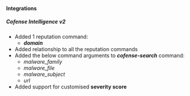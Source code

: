 #### Integrations
##### Cofense Intelligence v2
- Added 1 reputation command:
    - ***domain***
- Added relationship to all the reputation commands
- Added the below command arguments to ***cofense-search*** command:
    - *malware_family*
    - *malware_file*
    - *malware_subject*
    - *url*
- Added support for customised **severity score**
